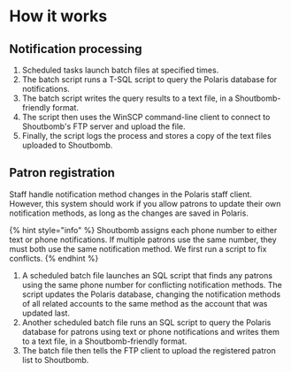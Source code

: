 # How it works

## Notification processing

1. Scheduled tasks launch batch files at specified times. &#x20;
2. The batch script runs a T-SQL script to query the Polaris database for notifications. &#x20;
3. The batch script writes the query results to a text file, in a Shoutbomb-friendly format.
4. The script then uses the WinSCP command-line client to connect to Shoutbomb's FTP server and upload the file.
5. Finally, the script logs the process and stores a copy of the text files uploaded to Shoutbomb.

## Patron registration

Staff handle notification method changes in the Polaris staff client.  However, this system should work if you allow patrons to update their own notification methods, as long as the changes are saved in Polaris.

{% hint style="info" %}
Shoutbomb assigns each phone number to either text or phone notifications.  If multiple patrons use the same number, they must both use the same notification method.  We first run a script to fix conflicts.
{% endhint %}

1. A scheduled batch file launches an SQL script that finds any patrons using the same phone number for conflicting notification methods. The script updates the Polaris database, changing the notification methods of all related accounts to the same method as the account that was updated last.
2. Another scheduled batch file runs an SQL script to query the Polaris database for patrons using text or phone notifications and writes them to a text file, in a Shoutbomb-friendly format.
3. The batch file then tells the FTP client to upload the registered patron list to Shoutbomb.
